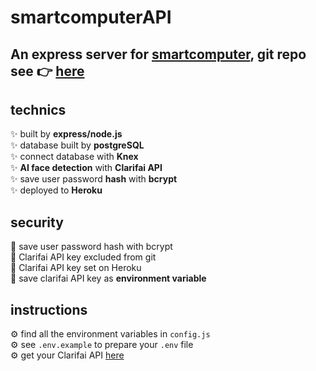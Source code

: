 # smartcomputerAPI

## An express server for [smartcomputer](https://yuwen-smartcomputer.netlify.app/), git repo see 👉 [here](https://github.com/yuwen-c/smartcomputer)


## technics
✨ built by **express/node.js**\
✨ database built by **postgreSQL**\
✨ connect database with **Knex**\
✨ **AI face detection** with **Clarifai API**\
✨ save user password **hash** with **bcrypt**\
✨ deployed to **Heroku**

## security
🔐 save user password hash with bcrypt\
🔐 Clarifai API key excluded from git\
🔐 Clarifai API key set on Heroku\
🔐 save clarifai API key as **environment variable**

## instructions
⚙ find all the environment variables in ```config.js```\
⚙ see ```.env.example``` to prepare your ```.env``` file \
⚙ get your Clarifai API [here](https://www.clarifai.com/models/face-detection)

